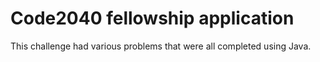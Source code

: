Code2040 fellowship application
========

This challenge had various problems that were all completed using Java. 
